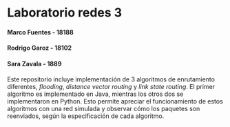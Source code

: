 # Laboratorio redes 3
#### Marco Fuentes - 18188
#### Rodrigo Garoz - 18102
#### Sara Zavala - 1889

Este repositorio incluye implementación de 3 algoritmos de enrutamiento diferentes, *flooding*, *distance vector routing* y *link state routing*. El primer algoritmo es implementado en Java, mientras los otros dos se implementaron en Python. Esto permite apreciar el funcionamiento de estos algoritmos con una red simulada y observar cómo los paquetes son reenviados, según la especificación de cada algoritmo. 
